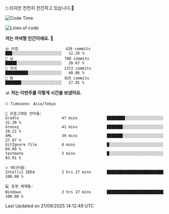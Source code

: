 느리지만 천천히 전진하고 있습니다.🐢

<!--START_SECTION:waka-->
![Code Time](http://img.shields.io/badge/Code%20Time-1%2C667%20hrs%208%20mins-blue)

![Lines of code](https://img.shields.io/badge/%EC%A0%80%EB%8A%94%20%EC%97%AC%ED%83%9C%EA%B9%8C%EC%A7%80%20-937.3%20thousand%20%EC%A4%84%EC%9D%98%20%EC%BD%94%EB%93%9C%EB%A5%BC%20%EC%9E%91%EC%84%B1%ED%96%88%EC%96%B4%EC%9A%94.-blue)

**저는 저녁형 인간이에요. 🦉** 

```text
🌞 아침                     420 commits         ███░░░░░░░░░░░░░░░░░░░░░░   12.26 % 
🌆 낮　                     708 commits         █████░░░░░░░░░░░░░░░░░░░░   20.67 % 
🌃 저녁                     1372 commits        ██████████░░░░░░░░░░░░░░░   40.06 % 
🌙 밤　                     925 commits         ███████░░░░░░░░░░░░░░░░░░   27.01 % 
```


📊 **저는 이번주를 이렇게 시간을 보냈어요.** 

```text
🕑︎ Timezone: Asia/Tokyo

💬 프로그래밍 언어들: 
Gradle                   47 mins             ████████░░░░░░░░░░░░░░░░░   32.38 % 
Groovy                   41 mins             ███████░░░░░░░░░░░░░░░░░░   28.21 % 
XML                      39 mins             ███████░░░░░░░░░░░░░░░░░░   27.07 % 
GitIgnore file           6 mins              █░░░░░░░░░░░░░░░░░░░░░░░░   04.09 % 
textmate                 5 mins              █░░░░░░░░░░░░░░░░░░░░░░░░   03.91 % 

🔥 에디터들: 
IntelliJ IDEA            2 hrs 27 mins       █████████████████████████   100.00 % 

💻 운영 체제들: 
Windows                  2 hrs 27 mins       █████████████████████████   100.00 % 
```


 Last Updated on 21/09/2025 14:12:49 UTC
<!--END_SECTION:waka-->

